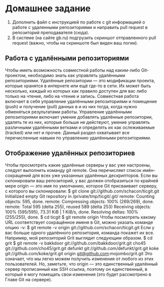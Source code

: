 # Домашнее задание

1. Дополнить файл с инструкцией по работе с git информацией о работе с удаленными репозиториями и направить pull request в репозиторий преподавателя (сюда). 
2. В системе (на сайте gb.ru) подгрузить скриншот отправленного pull request (важно, чтобы на скриншоте был виден ваш логин).


## Работа с удалёнными репозиториями
Чтобы иметь возможность совместной работы над каким-либо Git-проектом, необходимо знать как управлять удалёнными репозиториями. Удалённые репозитории — это модификации проекта, которые хранятся в интернете или ещё где-то в сети. Их может быть несколько, каждый из которых как правило доступен для вас либо только на чтение, либо на чтение и запись. Совместная работа включает в себя управление удалёнными репозиториями и помещение (push) и получение (pull) данных в и из них тогда, когда нужно обменяться результатами работы. Управление удалёнными репозиториями включает умение добавлять удалённые репозитории, удалять те из них, которые больше не действуют, умение управлять различными удалёнными ветками и определять их как ослеживаемые (tracked) или нет и прочее. Данный раздел охватывает все перечисленные навыки по управлению удалёнными репозиториями.
## Отображение удалённых репозиториев
Чтобы просмотреть какие удалённые серверы у вас уже настроены, следует выполнить команду git remote. Она перечисляет список имён-сокращений для всех уже указанных удалённых дескрипторов. Если вы склонировали ваш репозиторий, у вас должен отобразиться по крайней мере origin — это имя по умолчанию, которое Git присваивает серверу, с которого вы склонировали: $ git clone git://github.com/schacon/ticgit.git Initialized empty Git repository in /private/tmp/ticgit/.git/ remote: Counting objects: 595, done. remote: Compressing objects: 100% (269/269), done. remote: Total 595 (delta 255), reused 589 (delta 253) Receiving objects: 100% (595/595), 73.31 KiB | 1 KiB/s, done. Resolving deltas: 100% (255/255), done. $ cd ticgit $ git remote origin Чтобы посмотреть какому URL соответствует сокращённое именя в Git, можно указать команде опцию -v: $ git remote -v origin git://github.com/schacon/ticgit.git Если у вас больше одного удалённого репозитория, команда покажет их все. Например, мой репозиторий Grit выглядит следующим образом. $ cd grit $ git remote -v bakkdoor git://github.com/bakkdoor/grit.git cho45 git://github.com/cho45/grit.git defunkt git://github.com/defunkt/grit.git koke git://github.com/koke/grit.git origin git@github.com:mojombo/grit.git Это означает, что мы легко можем получить изменения от любого из этих пользователей. Но, заметьте, что origin — это единственный удалённый сервер прописанный как SSH ссылка, поэтому он единственный, в который я могу помещать свои изменения (это будет рассмотрено в Главе Git на сервере).